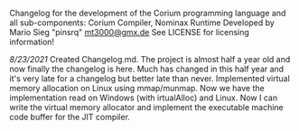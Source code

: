 Changelog for the development of the Corium programming language
and all sub-components:
Corium Compiler, Nominax Runtime
Developed by Mario Sieg "pinsrq" mt3000@gmx.de
See LICENSE for licensing information!

*8/23/2021*
Created Changelog.md. The project is almost half a year old and
now finally the changelog is here. Much has changed in this half year and it's very late
for a changelog but better late than never.
Implemented virtual memory allocation on Linux using mmap/munmap.
Now we have the implementation read on Windows (with irtualAlloc) and Linux.
Now I can write the virtual memory allocator and implement the executable
machine code buffer for the JIT compiler.

